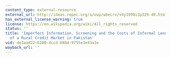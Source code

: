 ```yaml
---
content_type: external-resource
external_url: http://ideas.repec.org/a/oup/wbecrv/v4y1990i3p329-49.html
has_external_license_warning: true
license: https://en.wikipedia.org/wiki/All_rights_reserved
status: ''
title: 'Imperfect Information, Screening and the Costs of Informal Lending: A Study
  of a Rural Credit Market in Pakistan'
uid: de3aad22-6100-4ccd-b884-9755e3e43a1e
wayback_url: ''
---
```

